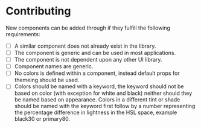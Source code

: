 # Contributing

New components can be added through if they fulfill the following requirements:

- [ ] A similar component does not already exist in the library.
- [ ] The component is generic and can be used in most applications.
- [ ] The component is not dependent upon any other UI library.
- [ ] Component names are generic.
- [ ] No colors is defined within a component, instead default props for themeing should be used.
- [ ] Colors should be named with a keyword, the keyword should not be based on color (with exception for white and black) neither should they be named based on appearance. Colors in a different tint or shade should be named with the keyword first follow by a number representing the percentage difference in lightness in the HSL space, example black30 or primary80.
